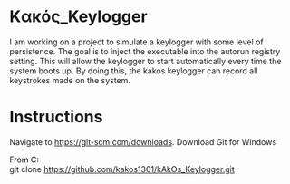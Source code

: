 # Kακός_Keylogger
I am working on a project to simulate a keylogger with some level of persistence. The goal is to inject the executable into the autorun registry setting. This will allow the keylogger to start automatically every time the system boots up. By doing this, the kakos keylogger can record all keystrokes made on the system.

# Instructions

Navigate to https://git-scm.com/downloads.
Download Git for Windows

From C:\
git clone https://github.com/kakos1301/kAkOs_Keylogger.git

